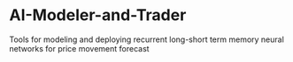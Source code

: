 # AI-Modeler-and-Trader
Tools for modeling and deploying recurrent long-short term memory neural networks for price movement forecast

